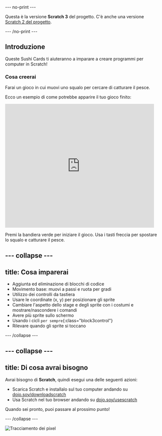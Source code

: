 \--- no-print \---

Questa è la versione **Scratch 3** del progetto. C'è anche una versione [Scratch 2 del progetto](https://projects.raspberrypi.org/en/projects/cd-beginner-scratch-sushi-scratch2).

\--- /no-print \---

## Introduzione

Queste Sushi Cards ti aiuteranno a imparare a creare programmi per computer in Scratch!

### Cosa creerai

Farai un gioco in cui muovi uno squalo per cercare di catturare il pesce.

Ecco un esempio di come potrebbe apparire il tuo gioco finito:

<div class="scratch-preview">
  <iframe allowtransparency="true" width="485" height="402" src="https://scratch.mit.edu/projects/embed/205355052/?autostart=false" frameborder="0"></iframe>
</div>

Premi la bandiera verde per iniziare il gioco. Usa i tasti freccia per spostare lo squalo e catturare il pesce.

## \--- collapse \---

## title: Cosa imparerai

+ Aggiunta ed eliminazione di blocchi di codice
+ Movimento base: muovi a passi e ruota per gradi
+ Utilizzo dei controlli da tastiera
+ Usare le coordinate (x, y) per posizionare gli sprite
+ Cambiare l'aspetto dello stage e degli sprite con i costumi e mostrare/nascondere i comandi
+ Avere più sprite sullo schermo
+ Usando i cicli `per sempre`{:class="block3control"}
+ Rilevare quando gli sprite si toccano

\--- /collapse \---

## \--- collapse \---

## title: Di cosa avrai bisogno

Avrai bisogno di **Scratch**, quindi esegui una delle seguenti azioni:

+ Scarica Scratch e installalo sul tuo computer andando su [dojo.soy/downloadscratch](http://dojo.soy/downloadscratch)
+ Usa Scratch nel tuo browser andando su [dojo.soy/usescratch](http://dojo.soy/usescratch)

Quando sei pronto, puoi passare al prossimo punto!

\--- /collapse \---

![Tracciamento dei pixel](http://code.org/api/hour/begin_coderdojo_sushi.png)